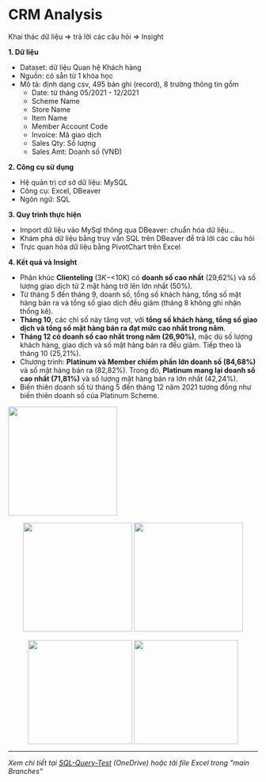# CRM Analysis
Khai thác dữ liệu => trả lời các câu hỏi => Insight

**1. Dữ liệu**

  - Dataset: dữ liệu Quan hệ Khách hàng
  - Nguồn: có sẵn từ 1 khóa học
  - Mô tả: định dạng csv, 495 bản ghi (record), 8 trường thông tin gồm
      - Date: từ tháng 05/2021 - 12/2021
      - Scheme Name
      - Store Name
      - Item Name
      - Member Account Code
      - Invoice: Mã giao dịch
      - Sales Qty: Số lượng
      - Sales Amt: Doanh số (VNĐ)
        
**2. Công cụ sử dụng**

  - Hệ quản trị cơ sở dữ liệu: MySQL
  - Công cụ: Excel, DBeaver
  - Ngôn ngữ: SQL
    
**3. Quy trình thực hiện**

  - Import dữ liệu vào MySql thông qua DBeaver: chuẩn hóa dữ liệu...
  - Khám phá dữ liệu bằng truy vấn SQL trên DBeaver để trả lời các câu hỏi
  - Trực quan hóa dữ liệu bằng PivotChart trên Excel

**4. Kết quả và Insight**
    
- Phân khúc **Clienteling** ($3K - <$10K) có **doanh số cao nhất** (29,62%) và số lượng giao dịch từ 2 mặt hàng trở lên lớn nhất (50%).
- Từ tháng 5 đến tháng 9, doanh số, tổng số khách hàng, tổng số mặt hàng bán ra và tổng số giao dịch đều giảm (tháng 8 không ghi nhận thống kê).
- **Tháng 10**, các chỉ số này tăng vọt, với **tổng số khách hàng, tổng số giao dịch và tổng số mặt hàng bán ra đạt mức cao nhất trong năm**.
- **Tháng 12 có doanh số cao nhất trong năm (26,90%)**, mặc dù số lượng khách hàng, giao dịch và số mặt hàng bán ra đều giảm. Tiếp theo là tháng 10 (25,21%).
- Chương trình: **Platinum và Member chiếm phần lớn doanh số (84,68%)** và số mặt hàng bán ra (82,82%). Trong đó, **Platinum mang lại doanh số cao nhất (71,81%)** và số lượng mặt hàng bán ra lớn nhất (42,24%).
- Biến thiên doanh số từ tháng 5 đến tháng 12 năm 2021 tương đồng như biến thiên doanh số của Platinum Scheme.

<img height="220" align="center" src="https://github.com/user-attachments/assets/a517181a-81f6-4d74-a252-21cc39c949b0" /></br>
<div align="center">  
<img src="https://github.com/user-attachments/assets/999962ff-09a3-4b4b-9496-0947f73c6466" height="220" align="center">
<img src="https://github.com/user-attachments/assets/3dfc3dfe-50d5-4bef-94c1-1c377e44bd91" height="220" align="center">
</div>
</br>
<div align="center">
<img src="https://github.com/user-attachments/assets/6953c301-7ea9-42f7-9b0e-3c96fc63ce0a" height="210" align="center">  
<img src="https://github.com/user-attachments/assets/3c6dedb2-1e55-44ca-836f-f976a8dcd3fb" height="210" align="center">
</div>

---
_Xem chi tiết tại [SQL-Query-Test](https://1drv.ms/x/c/561512b5cabac10e/EQMrwqY9SsNIvUNGdK3Y2gwB8AvvGlJlgNBrG0LG4Zq2Pw?e=r9NKrK) (OneDrive) hoặc tải file Excel trong "main Branches"_
